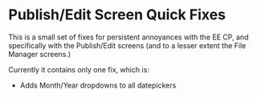 # Publish/Edit Screen Quick Fixes #

This is a small set of fixes for persistent annoyances with the EE CP, and specifically with the Publish/Edit screens (and to a lesser extent the File Manager screens.)

Currently it contains only one fix, which is:

* Adds Month/Year dropdowns to all datepickers